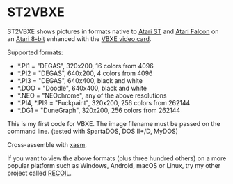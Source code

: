 ST2VBXE
=======

ST2VBXE shows pictures in formats native to
[Atari ST](http://en.wikipedia.org/wiki/Atari_ST)
and [Atari Falcon](http://en.wikipedia.org/wiki/Atari_Falcon)
on an [Atari 8-bit](http://en.wikipedia.org/wiki/Atari_8-bit_family)
enhanced with the [VBXE video card](http://spiflash.org/node/10).

Supported formats:

* *.PI1 = "DEGAS", 320x200, 16 colors from 4096
* *.PI2 = "DEGAS", 640x200, 4 colors from 4096
* *.PI3 = "DEGAS", 640x400, black and white
* *.DOO = "Doodle", 640x400, black and white
* *.NEO = "NEOchrome", any of the above resolutions
* *.PI4, *.PI9 = "Fuckpaint", 320x200, 256 colors from 262144
* *.DG1 = "DuneGraph", 320x200, 256 colors from 262144

This is my first code for VBXE.
The image filename must be passed on the command line.
(tested with SpartaDOS, DOS II+/D, MyDOS)

Cross-assemble with [xasm](https://github.com/pfusik/xasm).

If you want to view the above formats (plus three hundred others)
on a more popular platform such as Windows, Android, macOS or Linux,
try my other project called [RECOIL](http://recoil.sourceforge.net/).
